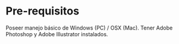 # Pre-requisitos

Poseer manejo básico de Windows (PC) / OSX (Mac).
Tener Adobe Photoshop y Adobe Illustrator instalados.
